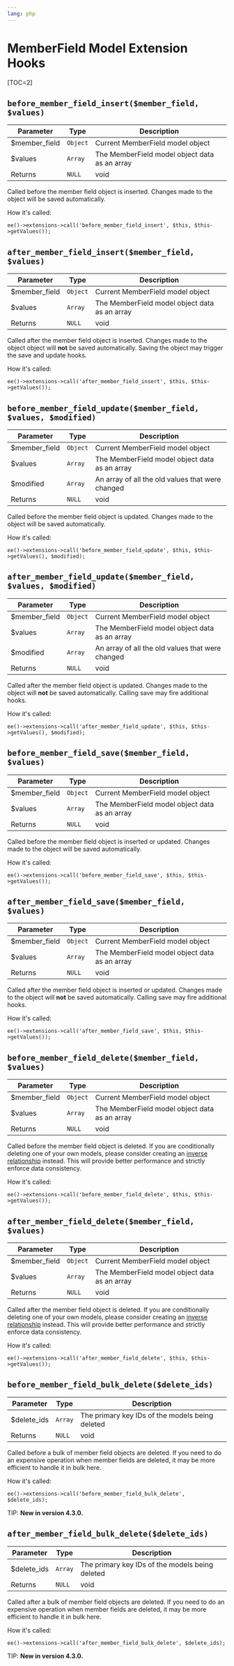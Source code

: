 ```yaml
---
lang: php
---
```


<!--
    This source file is part of the open source project
    ExpressionEngine User Guide (https://github.com/ExpressionEngine/ExpressionEngine-User-Guide)

    @link      https://expressionengine.com/
    @copyright Copyright (c) 2003-2020, Packet Tide, LLC (https://packettide.com)
    @license   https://expressionengine.com/license Licensed under Apache License, Version 2.0
-->

# MemberField Model Extension Hooks

[TOC=2]

## `before_member_field_insert($member_field, $values)`

| Parameter      | Type     | Description                                   |
| -------------- | -------- | --------------------------------------------- |
| \$member_field | `Object` | Current MemberField model object              |
| \$values       | `Array`  | The MemberField model object data as an array |
| Returns        | `NULL`   | void                                          |

Called before the member field object is inserted. Changes made to the object will be saved automatically.

How it's called:

    ee()->extensions->call('before_member_field_insert', $this, $this->getValues());

## `after_member_field_insert($member_field, $values)`

| Parameter      | Type     | Description                                   |
| -------------- | -------- | --------------------------------------------- |
| \$member_field | `Object` | Current MemberField model object              |
| \$values       | `Array`  | The MemberField model object data as an array |
| Returns        | `NULL`   | void                                          |

Called after the member field object is inserted. Changes made to the object object will **not** be saved automatically. Saving the object may trigger the save and update hooks.

How it's called:

    ee()->extensions->call('after_member_field_insert', $this, $this->getValues());

## `before_member_field_update($member_field, $values, $modified)`

| Parameter      | Type     | Description                                      |
| -------------- | -------- | ------------------------------------------------ |
| \$member_field | `Object` | Current MemberField model object                 |
| \$values       | `Array`  | The MemberField model object data as an array    |
| \$modified     | `Array`  | An array of all the old values that were changed |
| Returns        | `NULL`   | void                                             |

Called before the member field object is updated. Changes made to the object will be saved automatically.

How it's called:

    ee()->extensions->call('before_member_field_update', $this, $this->getValues(), $modified);

## `after_member_field_update($member_field, $values, $modified)`

| Parameter      | Type     | Description                                      |
| -------------- | -------- | ------------------------------------------------ |
| \$member_field | `Object` | Current MemberField model object                 |
| \$values       | `Array`  | The MemberField model object data as an array    |
| \$modified     | `Array`  | An array of all the old values that were changed |
| Returns        | `NULL`   | void                                             |

Called after the member field object is updated. Changes made to the object will **not** be saved automatically. Calling save may fire additional hooks.

How it's called:

    ee()->extensions->call('after_member_field_update', $this, $this->getValues(), $modified);

## `before_member_field_save($member_field, $values)`

| Parameter      | Type     | Description                                   |
| -------------- | -------- | --------------------------------------------- |
| \$member_field | `Object` | Current MemberField model object              |
| \$values       | `Array`  | The MemberField model object data as an array |
| Returns        | `NULL`   | void                                          |

Called before the member field object is inserted or updated. Changes made to the object will be saved automatically.

How it's called:

    ee()->extensions->call('before_member_field_save', $this, $this->getValues());

## `after_member_field_save($member_field, $values)`

| Parameter      | Type     | Description                                   |
| -------------- | -------- | --------------------------------------------- |
| \$member_field | `Object` | Current MemberField model object              |
| \$values       | `Array`  | The MemberField model object data as an array |
| Returns        | `NULL`   | void                                          |

Called after the member field object is inserted or updated. Changes made to the object will **not** be saved automatically. Calling save may fire additional hooks.

How it's called:

    ee()->extensions->call('after_member_field_save', $this, $this->getValues());

## `before_member_field_delete($member_field, $values)`

| Parameter      | Type     | Description                                   |
| -------------- | -------- | --------------------------------------------- |
| \$member_field | `Object` | Current MemberField model object              |
| \$values       | `Array`  | The MemberField model object data as an array |
| Returns        | `NULL`   | void                                          |

Called before the member field object is deleted. If you are conditionally deleting one of your own models, please consider creating an [inverse relationship](development/services/model/relating-models.md#inverse-relationships) instead. This will provide better performance and strictly enforce data consistency.

How it's called:

    ee()->extensions->call('before_member_field_delete', $this, $this->getValues());

## `after_member_field_delete($member_field, $values)`

| Parameter      | Type     | Description                                   |
| -------------- | -------- | --------------------------------------------- |
| \$member_field | `Object` | Current MemberField model object              |
| \$values       | `Array`  | The MemberField model object data as an array |
| Returns        | `NULL`   | void                                          |

Called after the member field object is deleted. If you are conditionally deleting one of your own models, please consider creating an [inverse relationship](development/services/model/relating-models.md#inverse-relationships) instead. This will provide better performance and strictly enforce data consistency.

How it's called:

    ee()->extensions->call('after_member_field_delete', $this, $this->getValues());

## `before_member_field_bulk_delete($delete_ids)`

| Parameter    | Type    | Description                                     |
| ------------ | ------- | ----------------------------------------------- |
| \$delete_ids | `Array` | The primary key IDs of the models being deleted |
| Returns      | `NULL`  | void                                            |

Called before a bulk of member field objects are deleted. If you need to do an expensive operation when member fields are deleted, it may be more efficient to handle it in bulk here.

How it's called:

    ee()->extensions->call('before_member_field_bulk_delete', $delete_ids);

TIP: **New in version 4.3.0.**

## `after_member_field_bulk_delete($delete_ids)`

| Parameter    | Type    | Description                                     |
| ------------ | ------- | ----------------------------------------------- |
| \$delete_ids | `Array` | The primary key IDs of the models being deleted |
| Returns      | `NULL`  | void                                            |

Called after a bulk of member field objects are deleted. If you need to do an expensive operation when member fields are deleted, it may be more efficient to handle it in bulk here.

How it's called:

    ee()->extensions->call('after_member_field_bulk_delete', $delete_ids);

TIP: **New in version 4.3.0.**
